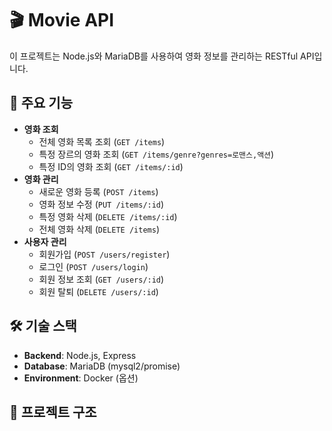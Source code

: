 # 🎬 Movie API

이 프로젝트는 Node.js와 MariaDB를 사용하여 영화 정보를 관리하는 RESTful API입니다.

## 📌 주요 기능
- **영화 조회**
  - 전체 영화 목록 조회 (`GET /items`)
  - 특정 장르의 영화 조회 (`GET /items/genre?genres=로맨스,액션`)
  - 특정 ID의 영화 조회 (`GET /items/:id`)
- **영화 관리**
  - 새로운 영화 등록 (`POST /items`)
  - 영화 정보 수정 (`PUT /items/:id`)
  - 특정 영화 삭제 (`DELETE /items/:id`)
  - 전체 영화 삭제 (`DELETE /items`)
- **사용자 관리**
  - 회원가입 (`POST /users/register`)
  - 로그인 (`POST /users/login`)
  - 회원 정보 조회 (`GET /users/:id`)
  - 회원 탈퇴 (`DELETE /users/:id`)

## 🛠 기술 스택
- **Backend**: Node.js, Express
- **Database**: MariaDB (mysql2/promise)
- **Environment**: Docker (옵션)

## 📂 프로젝트 구조
